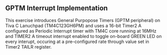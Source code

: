 ## GPTM Interrupt Implementation</br>
This exercise introduces General Purpopose Timers (GPTM peripheral) on Tiva C Lanuchpad (TM4C123GH6PM) and uses a 16-bit Timer2 A configured as Periodic Interrupt timer with TM4C core running at 16MHz and TIMER2 A timeout interrupt enabled to toggle on-board GREEN LED on every interupt, occuring at a pre-configured rate through value set in Timer2 TAILR register.
